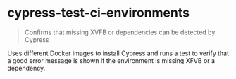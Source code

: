 # cypress-test-ci-environments

> Confirms that missing XVFB or dependencies can be detected by Cypress

Uses different Docker images to install Cypress and runs a test to verify
that a good error message is shown if the environment is missing XFVB
or a dependency.
